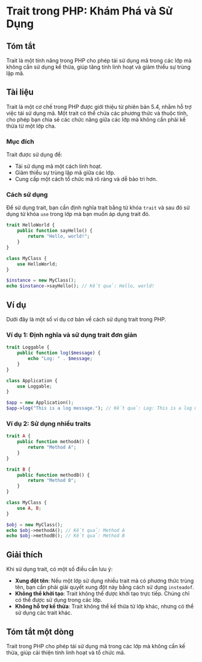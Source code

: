 <!--
Meta Description: # Trait trong PHP: Khám Phá và Sử Dụng ## Tóm tắt Trait là một tính năng trong PHP cho phép tái sử dụng mã trong các lớp mà không cần sử dụng kế thừa,...
Meta Keywords: trait, dụng, một, trong, lớp
-->

# Trait trong PHP: Khám Phá và Sử Dụng

## Tóm tắt
Trait là một tính năng trong PHP cho phép tái sử dụng mã trong các lớp mà không cần sử dụng kế thừa, giúp tăng tính linh hoạt và giảm thiểu sự trùng lặp mã.

## Tài liệu
Trait là một cơ chế trong PHP được giới thiệu từ phiên bản 5.4, nhằm hỗ trợ việc tái sử dụng mã. Một trait có thể chứa các phương thức và thuộc tính, cho phép bạn chia sẻ các chức năng giữa các lớp mà không cần phải kế thừa từ một lớp cha.

### Mục đích
Trait được sử dụng để:
- Tái sử dụng mã một cách linh hoạt.
- Giảm thiểu sự trùng lặp mã giữa các lớp.
- Cung cấp một cách tổ chức mã rõ ràng và dễ bảo trì hơn.

### Cách sử dụng
Để sử dụng trait, bạn cần định nghĩa trait bằng từ khóa `trait` và sau đó sử dụng từ khóa `use` trong lớp mà bạn muốn áp dụng trait đó.

```php
trait HelloWorld {
    public function sayHello() {
        return "Hello, world!";
    }
}

class MyClass {
    use HelloWorld;
}

$instance = new MyClass();
echo $instance->sayHello(); // Kết quả: Hello, world!
```

## Ví dụ
Dưới đây là một số ví dụ cơ bản về cách sử dụng trait trong PHP.

### Ví dụ 1: Định nghĩa và sử dụng trait đơn giản
```php
trait Loggable {
    public function log($message) {
        echo "Log: " . $message;
    }
}

class Application {
    use Loggable;
}

$app = new Application();
$app->log("This is a log message."); // Kết quả: Log: This is a log message.
```

### Ví dụ 2: Sử dụng nhiều traits
```php
trait A {
    public function methodA() {
        return "Method A";
    }
}

trait B {
    public function methodB() {
        return "Method B";
    }
}

class MyClass {
    use A, B;
}

$obj = new MyClass();
echo $obj->methodA(); // Kết quả: Method A
echo $obj->methodB(); // Kết quả: Method B
```

## Giải thích
Khi sử dụng trait, có một số điều cần lưu ý:
- **Xung đột tên**: Nếu một lớp sử dụng nhiều trait mà có phương thức trùng tên, bạn cần phải giải quyết xung đột này bằng cách sử dụng `insteadof`.
- **Không thể khởi tạo**: Trait không thể được khởi tạo trực tiếp. Chúng chỉ có thể được sử dụng trong các lớp.
- **Không hỗ trợ kế thừa**: Trait không thể kế thừa từ lớp khác, nhưng có thể sử dụng các trait khác.

## Tóm tắt một dòng
Trait trong PHP cho phép tái sử dụng mã trong các lớp mà không cần kế thừa, giúp cải thiện tính linh hoạt và tổ chức mã.